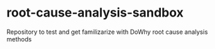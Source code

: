 # root-cause-analysis-sandbox

Repository to test and get familizarize with DoWhy root cause analysis methods
